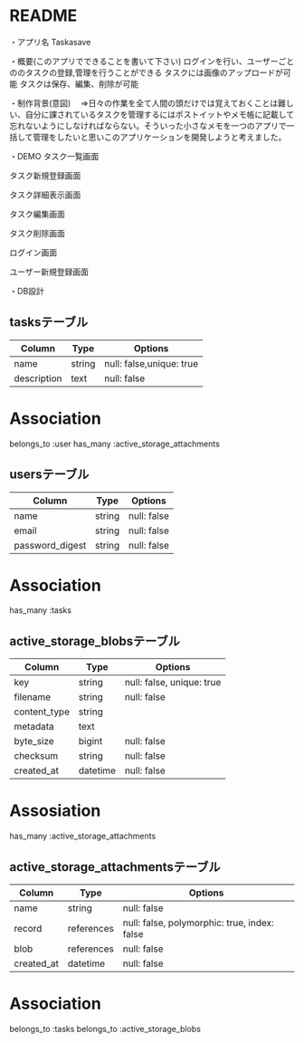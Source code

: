 # README

・アプリ名
 Taskasave

・概要(このアプリでできることを書いて下さい)
 ログインを行い、ユーザーごとののタスクの登録,管理を行うことができる
 タスクには画像のアップロードが可能
 タスクは保存、編集、削除が可能

・制作背景(意図)
　⇒日々の作業を全て人間の頭だけでは覚えておくことは難しい、自分に課されているタスクを管理するにはポストイットやメモ帳に記載して忘れないようにしなければならない。そういった小さなメモを一つのアプリで一括して管理をしたいと思いこのアプリケーションを開発しようと考えました。

・DEMO
タスク一覧画面

タスク新規登録画面

タスク詳細表示画面

タスク編集画面

タスク削除画面

ログイン画面

ユーザー新規登録画面



・DB設計
 ## tasksテーブル
 
|Column|Type|Options|
|------|----|-------|
|name|string|null: false,unique: true|
|description|text|null: false|

# Association
belongs_to :user
has_many :active_storage_attachments

## usersテーブル

|Column|Type|Options|
|------|----|-------|
|name|string|null: false|
|email|string|null: false|
|password_digest|string|null: false|

# Association
has_many :tasks

## active_storage_blobsテーブル
|Column|Type|Options|
|------|----|-------|
|key|string|null: false, unique: true|
|filename|string|null: false|
|content_type|string|
|metadata|text|
|byte_size|bigint|null: false|
|checksum|string|null: false|
|created_at|datetime|null: false|

# Assosiation
has_many :active_storage_attachments





## active_storage_attachmentsテーブル
|Column|Type|Options|
|------|----|-------|
|name|string|null: false|
|record|references|null: false, polymorphic: true, index: false|
|blob|references|null: false|
|created_at|datetime|null: false|

# Association
belongs_to :tasks
belongs_to :active_storage_blobs